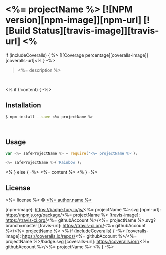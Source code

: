 # <%= projectName %> [![NPM version][npm-image]][npm-url] [![Build Status][travis-image]][travis-url] <%
if (includeCoveralls) { %> [![Coverage percentage][coveralls-image]][coveralls-url]<% } -%>

> <%= description %>

<br>

<% if (!content) { -%>
## Installation

```sh
$ npm install --save <%= projectName %>
```

<br>

## Usage

```js
var <%= safeProjectName %> = require('<%= projectName %>');

<%= safeProjectName %>('Rainbow');
```
<% } else { -%>
<%= content %>
<% } -%>
<br>

## License

<%= license %> © [<%= author.name %>](<%= author.url %>)


[npm-image]: https://badge.fury.io/js/<%= projectName %>.svg
[npm-url]: https://npmjs.org/package/<%= projectName %>
[travis-image]: https://travis-ci.org/<%= githubAccount %>/<%= projectName %>.svg?branch=master
[travis-url]: https://travis-ci.org/<%= githubAccount %>/<%= projectName %>
<% if (includeCoveralls) { -%>
[coveralls-image]: https://coveralls.io/repos/<%= githubAccount %>/<%= projectName %>/badge.svg
[coveralls-url]: https://coveralls.io/r/<%= githubAccount %>/<%= projectName %>
<% } -%>
